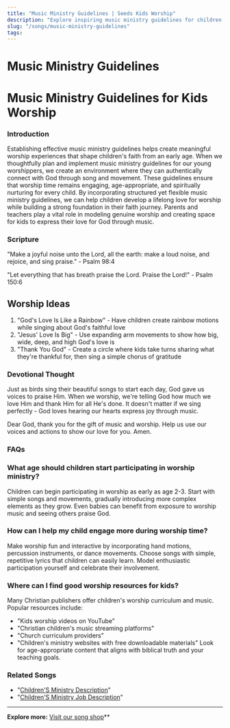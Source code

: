 ```yaml
---
title: "Music Ministry Guidelines | Seeds Kids Worship"
description: "Explore inspiring music ministry guidelines for children's worship and faith development. Biblical music resources for families and ministry."
slug: "/songs/music-ministry-guidelines"
tags:
---
```


# Music Ministry Guidelines

# Music Ministry Guidelines for Kids Worship

### Introduction
Establishing effective music ministry guidelines helps create meaningful worship experiences that shape children's faith from an early age. When we thoughtfully plan and implement music ministry guidelines for our young worshippers, we create an environment where they can authentically connect with God through song and movement. These guidelines ensure that worship time remains engaging, age-appropriate, and spiritually nurturing for every child. By incorporating structured yet flexible music ministry guidelines, we can help children develop a lifelong love for worship while building a strong foundation in their faith journey. Parents and teachers play a vital role in modeling genuine worship and creating space for kids to express their love for God through music.

### Scripture
"Make a joyful noise unto the Lord, all the earth: make a loud noise, and rejoice, and sing praise." - Psalm 98:4

"Let everything that has breath praise the Lord. Praise the Lord!" - Psalm 150:6

## Worship Ideas
1. "God's Love Is Like a Rainbow" - Have children create rainbow motions while singing about God's faithful love
2. "Jesus' Love Is Big" - Use expanding arm movements to show how big, wide, deep, and high God's love is
3. "Thank You God" - Create a circle where kids take turns sharing what they're thankful for, then sing a simple chorus of gratitude

### Devotional Thought
Just as birds sing their beautiful songs to start each day, God gave us voices to praise Him. When we worship, we're telling God how much we love Him and thank Him for all He's done. It doesn't matter if we sing perfectly - God loves hearing our hearts express joy through music.

Dear God, thank you for the gift of music and worship. Help us use our voices and actions to show our love for you. Amen.

### FAQs

### What age should children start participating in worship ministry?
Children can begin participating in worship as early as age 2-3. Start with simple songs and movements, gradually introducing more complex elements as they grow. Even babies can benefit from exposure to worship music and seeing others praise God.

### How can I help my child engage more during worship time?
Make worship fun and interactive by incorporating hand motions, percussion instruments, or dance movements. Choose songs with simple, repetitive lyrics that children can easily learn. Model enthusiastic participation yourself and celebrate their involvement.

### Where can I find good worship resources for kids?
Many Christian publishers offer children's worship curriculum and music. Popular resources include:
- "Kids worship videos on YouTube"
- "Christian children's music streaming platforms"
- "Church curriculum providers"
- "Children's ministry websites with free downloadable materials"
Look for age-appropriate content that aligns with biblical truth and your teaching goals.

### Related Songs

- "[Children'S Ministry Description](/songs/children-s-ministry-description/)"
- "[Children'S Ministry Job Description](/songs/children-s-ministry-job-description/)"

---

**Explore more:** [Visit our song shop](https://seedskidsworship.com/shop)**

<!-- Schema Markup -->
<script type="application/ld+json">
{
  "@context": "https://schema.org",
  "@type": "MusicRecording",
  "name": "Music Ministry Guidelines",
  "byArtist": {
    "@type": "MusicGroup",
    "name": "Seeds Kids Worship"
  },
  "isFamilyFriendly": true,
  "url": "https://seedskidsworship.com/songs/music-ministry-guidelines/"
}
</script>